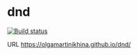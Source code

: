 # dnd

[![Build status](https://ci.appveyor.com/api/projects/status/2xwra750pdcfjuih?svg=true)](https://ci.appveyor.com/project/OlgaMartinikhina/dnd)

URL https://olgamartinikhina.github.io/dnd/
